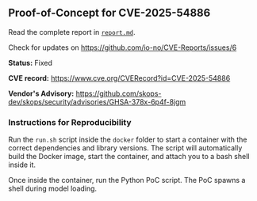 ## Proof-of-Concept for CVE-2025-54886

Read the complete report in [`report.md`](./report.md).

Check for updates on https://github.com/io-no/CVE-Reports/issues/6

**Status:** Fixed

**CVE record:** https://www.cve.org/CVERecord?id=CVE-2025-54886

**Vendor's Advisory:** https://github.com/skops-dev/skops/security/advisories/GHSA-378x-6p4f-8jgm


### Instructions for Reproducibility

Run the `run.sh` script inside the `docker` folder to start a container with the correct dependencies and library versions.
The script will automatically build the Docker image, start the container, and attach you to a bash shell inside it.

Once inside the container, run the Python PoC script. The PoC spawns a shell during model loading.